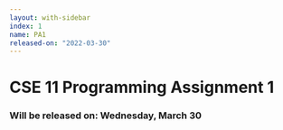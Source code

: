 ```yaml
---
layout: with-sidebar
index: 1
name: PA1
released-on: "2022-03-30"
---
```


# CSE 11 Programming Assignment 1

### Will be released on: Wednesday, March 30
